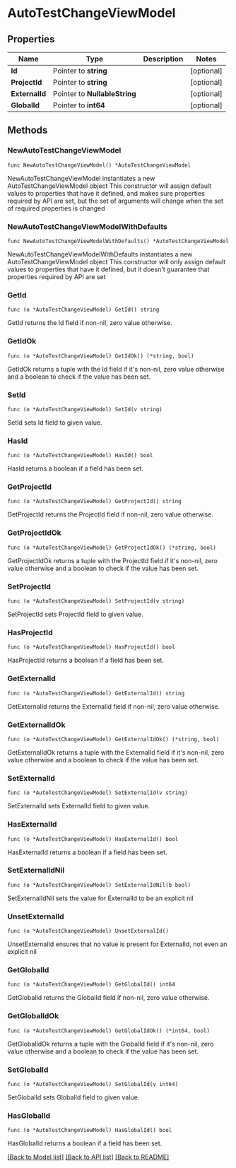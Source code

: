 # AutoTestChangeViewModel

## Properties

Name | Type | Description | Notes
------------ | ------------- | ------------- | -------------
**Id** | Pointer to **string** |  | [optional] 
**ProjectId** | Pointer to **string** |  | [optional] 
**ExternalId** | Pointer to **NullableString** |  | [optional] 
**GlobalId** | Pointer to **int64** |  | [optional] 

## Methods

### NewAutoTestChangeViewModel

`func NewAutoTestChangeViewModel() *AutoTestChangeViewModel`

NewAutoTestChangeViewModel instantiates a new AutoTestChangeViewModel object
This constructor will assign default values to properties that have it defined,
and makes sure properties required by API are set, but the set of arguments
will change when the set of required properties is changed

### NewAutoTestChangeViewModelWithDefaults

`func NewAutoTestChangeViewModelWithDefaults() *AutoTestChangeViewModel`

NewAutoTestChangeViewModelWithDefaults instantiates a new AutoTestChangeViewModel object
This constructor will only assign default values to properties that have it defined,
but it doesn't guarantee that properties required by API are set

### GetId

`func (o *AutoTestChangeViewModel) GetId() string`

GetId returns the Id field if non-nil, zero value otherwise.

### GetIdOk

`func (o *AutoTestChangeViewModel) GetIdOk() (*string, bool)`

GetIdOk returns a tuple with the Id field if it's non-nil, zero value otherwise
and a boolean to check if the value has been set.

### SetId

`func (o *AutoTestChangeViewModel) SetId(v string)`

SetId sets Id field to given value.

### HasId

`func (o *AutoTestChangeViewModel) HasId() bool`

HasId returns a boolean if a field has been set.

### GetProjectId

`func (o *AutoTestChangeViewModel) GetProjectId() string`

GetProjectId returns the ProjectId field if non-nil, zero value otherwise.

### GetProjectIdOk

`func (o *AutoTestChangeViewModel) GetProjectIdOk() (*string, bool)`

GetProjectIdOk returns a tuple with the ProjectId field if it's non-nil, zero value otherwise
and a boolean to check if the value has been set.

### SetProjectId

`func (o *AutoTestChangeViewModel) SetProjectId(v string)`

SetProjectId sets ProjectId field to given value.

### HasProjectId

`func (o *AutoTestChangeViewModel) HasProjectId() bool`

HasProjectId returns a boolean if a field has been set.

### GetExternalId

`func (o *AutoTestChangeViewModel) GetExternalId() string`

GetExternalId returns the ExternalId field if non-nil, zero value otherwise.

### GetExternalIdOk

`func (o *AutoTestChangeViewModel) GetExternalIdOk() (*string, bool)`

GetExternalIdOk returns a tuple with the ExternalId field if it's non-nil, zero value otherwise
and a boolean to check if the value has been set.

### SetExternalId

`func (o *AutoTestChangeViewModel) SetExternalId(v string)`

SetExternalId sets ExternalId field to given value.

### HasExternalId

`func (o *AutoTestChangeViewModel) HasExternalId() bool`

HasExternalId returns a boolean if a field has been set.

### SetExternalIdNil

`func (o *AutoTestChangeViewModel) SetExternalIdNil(b bool)`

 SetExternalIdNil sets the value for ExternalId to be an explicit nil

### UnsetExternalId
`func (o *AutoTestChangeViewModel) UnsetExternalId()`

UnsetExternalId ensures that no value is present for ExternalId, not even an explicit nil
### GetGlobalId

`func (o *AutoTestChangeViewModel) GetGlobalId() int64`

GetGlobalId returns the GlobalId field if non-nil, zero value otherwise.

### GetGlobalIdOk

`func (o *AutoTestChangeViewModel) GetGlobalIdOk() (*int64, bool)`

GetGlobalIdOk returns a tuple with the GlobalId field if it's non-nil, zero value otherwise
and a boolean to check if the value has been set.

### SetGlobalId

`func (o *AutoTestChangeViewModel) SetGlobalId(v int64)`

SetGlobalId sets GlobalId field to given value.

### HasGlobalId

`func (o *AutoTestChangeViewModel) HasGlobalId() bool`

HasGlobalId returns a boolean if a field has been set.


[[Back to Model list]](../README.md#documentation-for-models) [[Back to API list]](../README.md#documentation-for-api-endpoints) [[Back to README]](../README.md)


